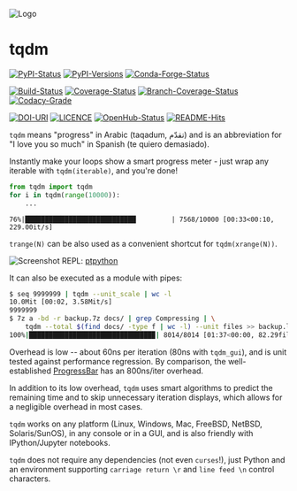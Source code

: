 ![Logo](https://raw.githubusercontent.com/tqdm/tqdm/master/images/logo.gif)

tqdm
====

[![PyPI-Status](https://img.shields.io/pypi/v/tqdm.svg)](https://pypi.python.org/pypi/tqdm) [![PyPI-Versions](https://img.shields.io/pypi/pyversions/tqdm.svg)](https://pypi.python.org/pypi/tqdm) [![Conda-Forge-Status](https://anaconda.org/conda-forge/tqdm/badges/version.svg)](https://anaconda.org/conda-forge/tqdm)

[![Build-Status](https://travis-ci.org/tqdm/tqdm.svg?branch=master)](https://travis-ci.org/tqdm/tqdm) [![Coverage-Status](https://coveralls.io/repos/tqdm/tqdm/badge.svg?branch=master)](https://coveralls.io/github/tqdm/tqdm) [![Branch-Coverage-Status](https://codecov.io/gh/tqdm/tqdm/branch/master/graph/badge.svg)](https://codecov.io/gh/tqdm/tqdm) [![Codacy-Grade](https://api.codacy.com/project/badge/Grade/3f965571598f44549c7818f29cdcf177)](https://www.codacy.com/app/tqdm/tqdm?utm_source=github.com&amp;utm_medium=referral&amp;utm_content=tqdm/tqdm&amp;utm_campaign=Badge_Grade)

[![DOI-URI](https://zenodo.org/badge/21637/tqdm/tqdm.svg)](https://zenodo.org/badge/latestdoi/21637/tqdm/tqdm) [![LICENCE](https://img.shields.io/pypi/l/tqdm.svg)](https://raw.githubusercontent.com/tqdm/tqdm/master/LICENCE) [![OpenHub-Status](https://www.openhub.net/p/tqdm/widgets/project_thin_badge?format=gif)](https://www.openhub.net/p/tqdm?ref=Thin+badge)
[![README-Hits](https://caspersci.uk.to/cgi-bin/hits.cgi?q=tqdm&style=social&r=https://github.com/tqdm/tqdm&l=https://caspersci.uk.to/images/tqdm.png&f=https://raw.githubusercontent.com/tqdm/tqdm/master/images/logo.gif)](https://caspersci.uk.to/cgi-bin/hits.cgi?q=tqdm&a=plot&r=https://github.com/tqdm/tqdm&l=https://caspersci.uk.to/images/tqdm.png&f=https://raw.githubusercontent.com/tqdm/tqdm/master/images/logo.gif&style=social)

`tqdm` means "progress" in Arabic (taqadum, تقدّم)
and is an abbreviation for "I love you so much" in Spanish (te quiero demasiado).

Instantly make your loops show a smart progress meter - just wrap any
iterable with `tqdm(iterable)`, and you're done!

```python
from tqdm import tqdm
for i in tqdm(range(10000)):
    ...
```

`76%|████████████████████████████         | 7568/10000 [00:33<00:10, 229.00it/s]`

`trange(N)` can be also used as a convenient shortcut for
`tqdm(xrange(N))`.

![Screenshot](https://raw.githubusercontent.com/tqdm/tqdm/master/images/tqdm.gif)
    REPL: [ptpython](https://github.com/jonathanslenders/ptpython)

It can also be executed as a module with pipes:

```sh
$ seq 9999999 | tqdm --unit_scale | wc -l
10.0Mit [00:02, 3.58Mit/s]
9999999
$ 7z a -bd -r backup.7z docs/ | grep Compressing | \
    tqdm --total $(find docs/ -type f | wc -l) --unit files >> backup.log
100%|███████████████████████████████▉| 8014/8014 [01:37<00:00, 82.29files/s]
```

Overhead is low -- about 60ns per iteration (80ns with `tqdm_gui`), and is
unit tested against performance regression.
By comparison, the well-established
[ProgressBar](https://github.com/niltonvolpato/python-progressbar) has
an 800ns/iter overhead.

In addition to its low overhead, `tqdm` uses smart algorithms to predict
the remaining time and to skip unnecessary iteration displays, which allows
for a negligible overhead in most cases.

`tqdm` works on any platform
(Linux, Windows, Mac, FreeBSD, NetBSD, Solaris/SunOS),
in any console or in a GUI, and is also friendly with IPython/Jupyter notebooks.

`tqdm` does not require any dependencies (not even `curses`!), just
Python and an environment supporting `carriage return \r` and
`line feed \n` control characters.
